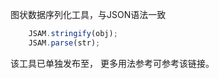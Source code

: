 图状数据序列化工具，与JSON语法一致
```javascript
    JSAM.stringify(obj);
    JSAM.parse(str);
```
该工具已单独发布至[](https://www.npmjs.com/package/jsam)，
更多用法参考可参考该链接。